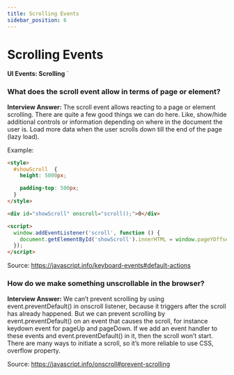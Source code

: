 ```yaml
---
title: Scrolling Events
sidebar_position: 6
---
```


# Scrolling Events

**UI Events: Scrolling**
`

### What does the scroll event allow in terms of page or element?

**Interview Answer:** The scroll event allows reacting to a page or element scrolling. There are quite a few good things we can do here. Like, show/hide additional controls or information depending on where in the document the user is. Load more data when the user scrolls down till the end of the page (lazy load).

Example:

```html
<style>
  #showScroll  {
    height: 5000px;

    padding-top: 500px;
  }
</style>

<div id="showScroll" onscroll="scroll();">0</div>

<script>
  window.addEventListener('scroll', function () {
    document.getElementById('showScroll').innerHTML = window.pageYOffset + 'px';
  });
</script>
```

Source: <https://javascript.info/keyboard-events#default-actions>

### How do we make something unscrollable in the browser?

**Interview Answer:** We can’t prevent scrolling by using event.preventDefault() in onscroll listener, because it triggers after the scroll has already happened. But we can prevent scrolling by event.preventDefault() on an event that causes the scroll, for instance keydown event for pageUp and pageDown. If we add an event handler to these events and event.preventDefault() in it, then the scroll won’t start. There are many ways to initiate a scroll, so it’s more reliable to use CSS, overflow property.

Source: <https://javascript.info/onscroll#prevent-scrolling>
